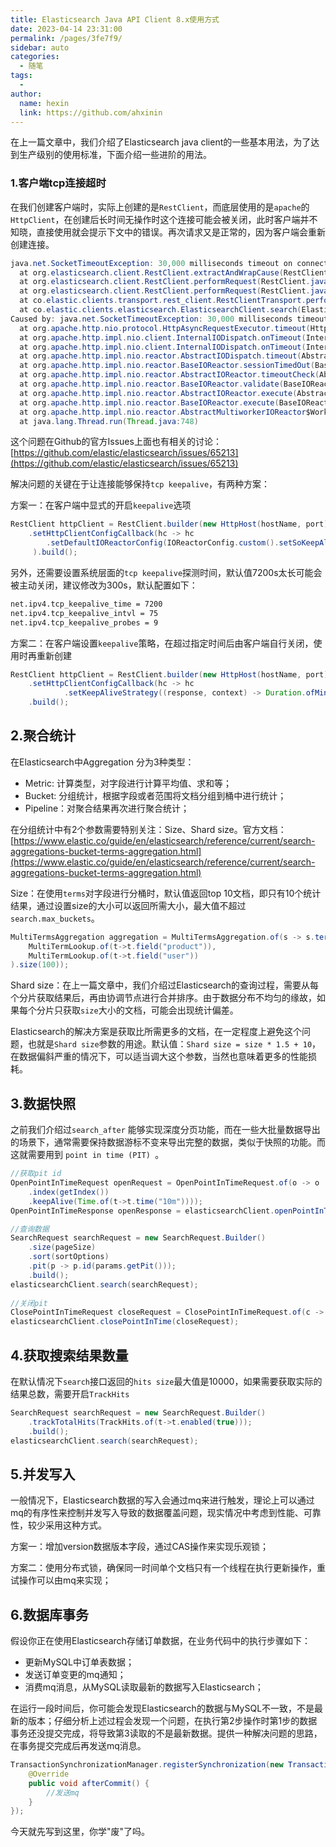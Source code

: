 ```yaml
---
title: Elasticsearch Java API Client 8.x使用方式
date: 2023-04-14 23:31:00
permalink: /pages/3fe7f9/
sidebar: auto
categories:
  - 随笔
tags:
  - 
author: 
  name: hexin
  link: https://github.com/ahxinin
---
```


在上一篇文章中，我们介绍了Elasticsearch java  client的一些基本用法，为了达到生产级别的使用标准，下面介绍一些进阶的用法。

### 1.客户端tcp连接超时

在我们创建客户端时，实际上创建的是`RestClient`，而底层使用的是`apache`的`HttpClient`，在创建后长时间无操作时这个连接可能会被关闭，此时客户端并不知晓，直接使用就会提示下文中的错误。再次请求又是正常的，因为客户端会重新创建连接。

```Java
java.net.SocketTimeoutException: 30,000 milliseconds timeout on connection http-outgoing-6 [ACTIVE]
  at org.elasticsearch.client.RestClient.extractAndWrapCause(RestClient.java:915)
  at org.elasticsearch.client.RestClient.performRequest(RestClient.java:300)
  at org.elasticsearch.client.RestClient.performRequest(RestClient.java:288)
  at co.elastic.clients.transport.rest_client.RestClientTransport.performRequest(RestClientTransport.java:147)
  at co.elastic.clients.elasticsearch.ElasticsearchClient.search(ElasticsearchClient.java:1833)
Caused by: java.net.SocketTimeoutException: 30,000 milliseconds timeout on connection http-outgoing-6 [ACTIVE]
  at org.apache.http.nio.protocol.HttpAsyncRequestExecutor.timeout(HttpAsyncRequestExecutor.java:381)
  at org.apache.http.impl.nio.client.InternalIODispatch.onTimeout(InternalIODispatch.java:92)
  at org.apache.http.impl.nio.client.InternalIODispatch.onTimeout(InternalIODispatch.java:39)
  at org.apache.http.impl.nio.reactor.AbstractIODispatch.timeout(AbstractIODispatch.java:175)
  at org.apache.http.impl.nio.reactor.BaseIOReactor.sessionTimedOut(BaseIOReactor.java:263)
  at org.apache.http.impl.nio.reactor.AbstractIOReactor.timeoutCheck(AbstractIOReactor.java:492)
  at org.apache.http.impl.nio.reactor.BaseIOReactor.validate(BaseIOReactor.java:213)
  at org.apache.http.impl.nio.reactor.AbstractIOReactor.execute(AbstractIOReactor.java:280)
  at org.apache.http.impl.nio.reactor.BaseIOReactor.execute(BaseIOReactor.java:104)
  at org.apache.http.impl.nio.reactor.AbstractMultiworkerIOReactor$Worker.run(AbstractMultiworkerIOReactor.java:588)
  at java.lang.Thread.run(Thread.java:748)
```

这个问题在Github的官方Issues上面也有相关的讨论：[https://github.com/elastic/elasticsearch/issues/65213](https://github.com/elastic/elasticsearch/issues/65213)

解决问题的关键在于让连接能够保持`tcp keepalive`，有两种方案：

方案一：在客户端中显式的开启`keepalive`选项

```Java
RestClient httpClient = RestClient.builder(new HttpHost(hostName, port))
    .setHttpClientConfigCallback(hc -> hc
        .setDefaultIOReactorConfig(IOReactorConfig.custom().setSoKeepAlive(true).build())
     ).build();
```

另外，还需要设置系统层面的`tcp keepalive`探测时间，默认值7200s太长可能会被主动关闭，建议修改为300s，默认配置如下：

```Bash
net.ipv4.tcp_keepalive_time = 7200
net.ipv4.tcp_keepalive_intvl = 75
net.ipv4.tcp_keepalive_probes = 9
```

方案二：在客户端设置`keepalive`策略，在超过指定时间后由客户端自行关闭，使用时再重新创建

```Java
RestClient httpClient = RestClient.builder(new HttpHost(hostName, port))
    .setHttpClientConfigCallback(hc -> hc
            .setKeepAliveStrategy((response, context) -> Duration.ofMinutes(5).toMillis()))
    .build();
```

## 2.聚合统计

在Elasticsearch中Aggregation 分为3种类型：

- Metric: 计算类型，对字段进行计算平均值、求和等；
- Bucket: 分组统计，根据字段或者范围将文档分组到桶中进行统计；
- Pipeline：对聚合结果再次进行聚合统计；

在分组统计中有2个参数需要特别关注：Size、Shard size。官方文档：[https://www.elastic.co/guide/en/elasticsearch/reference/current/search-aggregations-bucket-terms-aggregation.html](https://www.elastic.co/guide/en/elasticsearch/reference/current/search-aggregations-bucket-terms-aggregation.html)

Size：在使用`terms`对字段进行分桶时，默认值返回top 10文档，即只有10个统计结果，通过设置size的大小可以返回所需大小，最大值不超过` search.max_buckets `。
```Java
MultiTermsAggregation aggregation = MultiTermsAggregation.of(s -> s.terms(
    MultiTermLookup.of(t->t.field("product")),
    MultiTermLookup.of(t->t.field("user"))
).size(100));

```
Shard size：在上一篇文章中，我们介绍过Elasticsearch的查询过程，需要从每个分片获取结果后，再由协调节点进行合并排序。由于数据分布不均匀的缘故，如果每个分片只获取`size`大小的文档，可能会出现统计偏差。

Elasticsearch的解决方案是获取比所需更多的文档，在一定程度上避免这个问题，也就是`Shard size`参数的用途。默认值：`Shard size = size * 1.5 + 10`，在数据偏斜严重的情况下，可以适当调大这个参数，当然也意味着更多的性能损耗。

## 3.数据快照

之前我们介绍过`search_after` 能够实现深度分页功能，而在一些大批量数据导出的场景下，通常需要保持数据游标不变来导出完整的数据，类似于快照的功能。而这就需要用到 `point in time (PIT) `。

```Java
//获取pit id
OpenPointInTimeRequest openRequest = OpenPointInTimeRequest.of(o -> o
    .index(getIndex())
    .keepAlive(Time.of(t->t.time("10m"))));
OpenPointInTimeResponse openResponse = elasticsearchClient.openPointInTime(openRequest);

//查询数据
SearchRequest searchRequest = new SearchRequest.Builder()
    .size(pageSize)
    .sort(sortOptions)
    .pit(p -> p.id(params.getPit()));
    .build();
elasticsearchClient.search(searchRequest);    
    
//关闭pit
ClosePointInTimeRequest closeRequest = ClosePointInTimeRequest.of(c -> c.id(pit));
elasticsearchClient.closePointInTime(closeRequest);

```

## 4.获取搜索结果数量

在默认情况下`search`接口返回的`hits size`最大值是10000，如果需要获取实际的结果总数，需要开启`TrackHits`

```Java
SearchRequest searchRequest = new SearchRequest.Builder()
    .trackTotalHits(TrackHits.of(t->t.enabled(true)));
    .build();
elasticsearchClient.search(searchRequest);    
```

## 5.并发写入

一般情况下，Elasticsearch数据的写入会通过mq来进行触发，理论上可以通过mq的有序性来控制并发写入导致的数据覆盖问题，现实情况中考虑到性能、可靠性，较少采用这种方式。

方案一：增加version数据版本字段，通过CAS操作来实现乐观锁；

方案二：使用分布式锁，确保同一时间单个文档只有一个线程在执行更新操作，重试操作可以由mq来实现；

## 6.数据库事务

假设你正在使用Elasticsearch存储订单数据，在业务代码中的执行步骤如下：

- 更新MySQL中订单表数据；
- 发送订单变更的mq通知；
- 消费mq消息，从MySQL读取最新的数据写入Elasticsearch；

在运行一段时间后，你可能会发现Elasticsearch的数据与MySQL不一致，不是最新的版本；仔细分析上述过程会发现一个问题，在执行第2步操作时第1步的数据事务还没提交完成，将导致第3读取的不是最新数据。提供一种解决问题的思路，在事务提交完成后再发送mq消息。

```Java
TransactionSynchronizationManager.registerSynchronization(new TransactionSynchronizationAdapter(){
    @Override
    public void afterCommit() {
        //发送mq
    }
});
```
今天就先写到这里，你学"废"了吗。